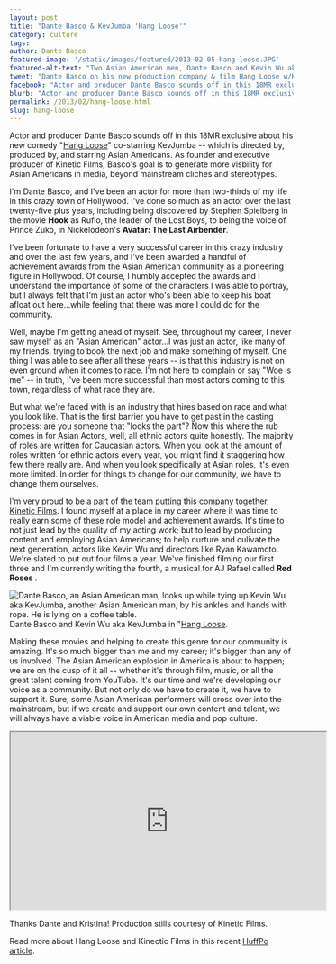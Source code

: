 ```yaml
---
layout: post
title: "Dante Basco & KevJumba 'Hang Loose'"
category: culture
tags:
author: Dante Basco
featured-image: '/static/images/featured/2013-02-05-hang-loose.JPG'
featured-alt-text: "Two Asian American men, Dante Basco and Kevin Wu aka KevJumba, stand next to each other with the beach as a backdrop. Kevin is wearing a blue polo with a camera around his neck doing a shaka sign. Dante is wearing a hat and a white blouse. He is standing next to Kevin while giving him a side-eye."
tweet: "Dante Basco on his new production company & film Hang Loose w/KevJumba #18MR @hangloosemovie"
facebook: "Actor and producer Dante Basco sounds off in this 18MR exclusive about his new comedy, 'Hang Loose'"
blurb: "Actor and producer Dante Basco sounds off in this 18MR exclusive about his new comedy 'Hang Loose' co-starring KevJumba -- which is directed by, produced by, and starring Asian Americans. As founder and executive producer of Kinetic Films, Basco's goal is to generate more visbility for Asian Americans in media, beyond mainstream cliches."
permalink: /2013/02/hang-loose.html
slug: hang-loose
---
```


Actor and producer Dante Basco sounds off in this 18MR exclusive about his new comedy "[Hang Loose](http://www.hangloosemovie.com/)" co-starring KevJumba -- which is directed by, produced by, and starring Asian Americans. As founder and executive producer of Kinetic Films, Basco's goal is to generate more visbility for Asian Americans in media, beyond mainstream cliches and stereotypes.

I'm Dante Basco, and I've been an actor for more than two-thirds of my life in this crazy town of Hollywood. I've done so much as an actor over the last twenty-five plus years, including being discovered by Stephen Spielberg in the movie <strong>Hook</strong> as Rufio, the leader of the Lost Boys, to being the voice of Prince Zuko, in Nickelodeon's <strong>Avatar: The Last Airbender</strong>.

I've been fortunate to have a very successful career in this crazy industry and over the last few years, and I've been awarded a handful of achievement awards from the Asian American community as a pioneering figure in Hollywood. Of course, I humbly accepted the awards and I understand the importance of some of the characters I was able to portray, but I always felt that I'm just an actor who's been able to keep his boat afloat out here...while feeling that there was more I could do for the community.

Well, maybe I'm getting ahead of myself. See, throughout my career, I never saw myself as an "Asian American" actor...I was just an actor, like many of my friends, trying to book the next job and make something of myself. One thing I was able to see after all these years -- is that this industry is not on even ground when it comes to race. I'm not here to complain or say "Woe is me" -- in truth, I've been more successful than most actors coming to this town, regardless of what race they are.

But what we're faced with is an industry that hires based on race and what you look like. That is the first barrier you have to get past in the casting process: are you someone that "looks the part"? Now this where the rub comes in for Asian Actors, well, all ethnic actors quite honestly. The majority of roles are written for Caucasian actors. When you look at the amount of roles written for ethnic actors every year, you might find it staggering how few there really are. And when you look specifically at Asian roles, it's even more limited. In order for things to change for our community, we have to change them ourselves.

I'm very proud to be a part of the team putting this company together, [Kinetic Films](http://www.kineticproductions.net/kineticfilms/home.html). I found myself at a place in my career where it was time to really earn some of these role model and achievement awards. It's time to not just lead by the quality of my acting work; but to lead by producing content and employing Asian Americans; to help nurture and culivate the next generation, actors like Kevin Wu and directors like Ryan Kawamoto. We're slated to put out four films a year. We've finished filming our first three and I'm currently writing the fourth, a musical for AJ Rafael called <strong>Red Roses </strong>.

![Dante Basco, an Asian American man, looks up while tying up Kevin Wu aka KevJumba, another Asian American man, by his ankles and hands with rope. He is lying on a coffee table.](/static/images/blog/2013-02-05-hang-loose-2.jpg) Dante Basco and Kevin Wu aka KevJumba in "[Hang Loose](http://www.hangloosemovie.com/).

Making these movies and helping to create this genre for our community is amazing. It's so much bigger than me and my career; it's bigger than any of us involved. The Asian American explosion in America is about to happen; we are on the cusp of it all -- whether it's through film, music, or all the great talent coming from YouTube. It's our time and we're developing our voice as a community. But not only do we have to create it, we have to support it. Sure, some Asian American performers will cross over into the mainstream, but if we create and support our own content and talent, we will always have a viable voice in American media and pop culture.

<iframe src="http://www.youtube.com/embed/bhABMnRIhmI?rel=0" width="560" height="315"></iframe>

Thanks Dante and Kristina! Production stills courtesy of Kinetic Films.

Read more about Hang Loose and Kinectic Films in this recent [HuffPo article](http://www.huffingtonpost.com/daniel-dipiazza/dante-basco-hang-loose_b_2567787.html).